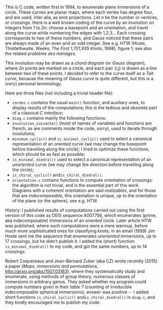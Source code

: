 This is C code, written first in 1994, to enumerate plane immersions of a circle.
These curves are planar maps, where each vertex has degree four, and are used, inter alia, as knot projections.
Let *n* be the number or vertices, or crossings: there is a well known coding of the curve by an involution on integers from 1 to *2n*:
choose a basepoint and an orientation, and travel along the curve while numbering the edges with 1,2,3... Each crossing corresponds to two of these numbers, and Gauss noticed that these pairs are always made of an even and an odd integer.
See e.g. HTW (Hoste, Thistlethwaite, Weeks: *The First 1,701,935 Knots*, 1998), figure 1;
see also the related *problème des ménages*.

This involution may be drawn as a *chord diagram* (or *Gauss diagram*), where *2n* points are marked on a circle, and each pair (i,j) is drawn as a line between two of these points.
I decided to refer to the curve itself as a *Tait curve*, because the meaning of *Gauss curve* is quite different, but this is a (very) personal terminology.

Here are three files (not including a trivial header file):
  - `cordes.c` contains the usual `main()` function, and auxiliary ones, to display results of the computations; this is the tedious and obsolete part of a classical *C interface*;
  - `diag.c` contains mainly the following functions:
   - `involution_suivante()` (most of names of variables and functions are french, as are comments inside the code, sorry), used to iterate through involutions;
   - `minimum_cyclic()` and `is_minimal_cyclic()` used to select a canonical representation of an *oriented* curve (we may change the basepoint before travelling along the circle); I tried to optimize these functions, which should be as fast as possible;
   - `is_minimal_diedral()` used to select a canonical representation of an *unoriented* curve (we may change the direction before travelling along the circle);
   - `is_chiral_cyclic()` and`is_chiral_diedral()`.
  - `orientation.c` contains functions to compute orientation of crossings: the algorithm is not trivial, and is the essential part of this work. Diagrams with a coherent orientation are said *realizables*, and for those that are *indecomposable*, this orientation is unique, up to the orientation of the plane (or the sphere), see e.g. HTW.

History: I published results of computations carried out using the first version of this code as OEIS sequence A007756, which enumerates (prime, aka indecomposable) immersions of an *oriented* circle.
Later article HTW was published, where such computations were a mere warmup, before much more sophisticated ones for classifying knots; in an email (1999) Jim Hoste sent me the sequence that enumerates *unoriented* immersions, up to 17 crossings, but he didn't publish it.
I added the (short) function `is_minimal_diedral()` to my code, and got the same numbers, up to 14 crossings.

Robert Coquereaux and Jean-Bernard Zuber (aka CZ) wrote recently (2015) a paper (*Maps, immersions and permutations*, http://arxiv.org/abs/1507.03163), where they systematically study and enumerate, using methods of group theory, numerous classes of immersions in arbitrary genus.
They asked whether my program could compute numbers given in their *table 7* (counting of irreducible indecomposable spherical immersions);
answer was positive -- I added short functions `is_chiral_cyclic()` and`is_chiral_diedral()` in `diag.c`, and they kindly encouraged me to publish my code.
